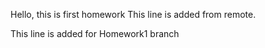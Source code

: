 Hello, this is first homework
This line is added from remote.

This line is added for Homework1 branch

